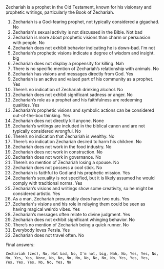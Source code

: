 Zechariah is a prophet in the Old Testament, known for his visionary and prophetic writings, particularly the Book of Zechariah.

1. Zechariah is a God-fearing prophet, not typically considered a gigachad. No
2. Zechariah's sexual activity is not discussed in the Bible. Not bad
3. Zechariah is more about prophetic visions than charm or persuasion with people. No
4. Zechariah does not exhibit behavior indicating he is down-bad. I'm not
5. Zechariah’s prophetic visions indicate a degree of wisdom and insight. big
6. Zechariah does not display a propensity for killing. Nah
7. There is no specific mention of Zechariah’s relationship with animals. No
8. Zechariah has visions and messages directly from God. Yes
9. Zechariah is an active and valued part of his community as a prophet. Yes
10. There’s no indication of Zechariah drinking alcohol. No
11. Zechariah does not exhibit significant sadness or anger. No
12. Zechariah’s role as a prophet and his faithfulness are redeeming qualities. Yes
13. Zechariah’s prophetic visions and symbolic actions can be considered out-of-the-box thinking. Yes
14. Zechariah does not directly kill anyone. None
15. Zechariah’s writings are included in the biblical canon and are not typically considered wrongful. No
16. There’s no indication that Zechariah is wealthy. No
17. There’s no indication Zechariah desired to harm his children. No
18. Zechariah does not work in the food industry. No
19. Zechariah does not work in construction. No
20. Zechariah does not work in governance. No
21. There’s no mention of Zechariah losing a spouse. No
22. Zechariah does not possess a cool stick. No
23. Zechariah is faithful to God and his prophetic mission. Yes
24. Zechariah’s sexuality is not specified, but it is likely assumed he would comply with traditional norms. Yes
25. Zechariah’s visions and writings show some creativity, so he might be considered artistic. Yes
26. As a man, Zechariah presumably does have two nuts. Yes
27. Zechariah's visions and his role in relaying them could be seen as having magical weirdo vibes. Yes
28. Zechariah’s messages often relate to divine judgment. Yes
29. Zechariah does not exhibit significant whinging behavior. No
30. There’s no mention of Zechariah being a quick runner. No
31. Everybody loves Persia. Yes
32. Zechariah does not travel often. No

Final answers:

```Zechariah (zec), No, Not bad, No, I'm not, big, Nah, No, Yes, Yes, No, No, Yes, Yes, None, No, No, No, No, No, No, No, No, Yes, Yes, Yes, Yes, Yes, Yes, No, No, Yes, No```
